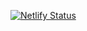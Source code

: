 [![Netlify Status](https://api.netlify.com/api/v1/badges/90650e63-6e8c-4731-94f9-40c60a9b82c8/deploy-status)](https://app.netlify.com/sites/super-cool-site-by-roope-kar/deploys)
